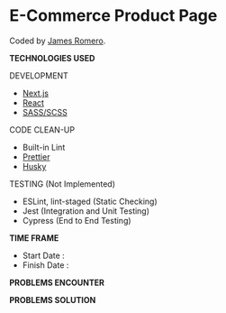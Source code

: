 # E-Commerce Product Page

Coded by [James Romero](https://jamesromero-homepage.vercel.app/).

**TECHNOLOGIES USED**

DEVELOPMENT

-   [Next.js](https://nextjs.org/)
-   [React](https://reactjs.org/)
-   [SASS/SCSS](https://sass-lang.com/)

CODE CLEAN-UP

-   Built-in Lint
-   [Prettier](https://prettier.io/)
-   [Husky](https://typicode.github.io/husky/#/)

TESTING (Not Implemented)

-   ESLint, lint-staged (Static Checking)
-   Jest (Integration and Unit Testing)
-   Cypress (End to End Testing)

**TIME FRAME**

-   Start Date :
-   Finish Date :

**PROBLEMS ENCOUNTER**

**PROBLEMS SOLUTION**
